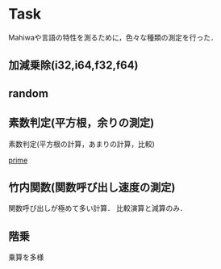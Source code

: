 # Task

Mahiwaや言語の特性を測るために，色々な種類の測定を行った．

## 加減乗除(i32,i64,f32,f64)

## random

## 素数判定(平方根，余りの測定)

素数判定(平方根の計算，あまりの計算，比較)

[prime](./prime)

## 竹内関数(関数呼び出し速度の測定)

関数呼び出しが極めて多い計算．
比較演算と減算のみ．

## 階乗

乗算を多様
